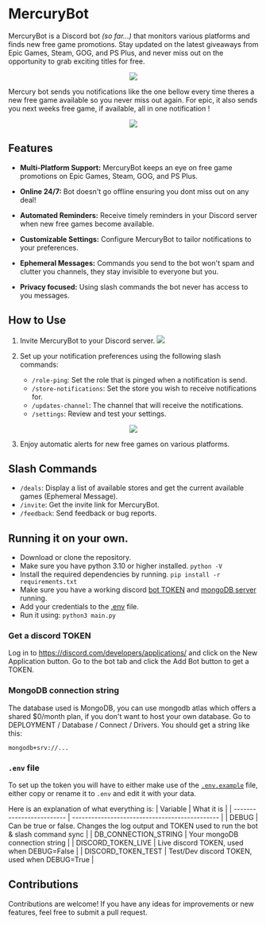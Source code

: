 # MercuryBot

MercuryBot is a Discord bot *(so far...)* that monitors various platforms and finds new free game promotions. Stay updated on the latest giveaways from Epic Games, Steam, GOG, and PS Plus, and never miss out on the opportunity to grab exciting titles for free.

<p align='center'>
    <a href= "https://discord.com/api/oauth2/authorize?client_id=827564914733350942&permissions=534723885120&scope=bot"> 
    <img src="https://github.com/5okin/MercuryBot/assets/70406237/34d1a800-4dd5-4915-a02d-9c884848fcb3"></a>
<p>


Mercury bot sends you notifications like the one bellow every time theres a new free game available so you never miss out again. For epic, it also sends you next weeks free game, if available, all in one notification !

<p align='center'>
    <image src="https://github.com/5okin/MercuryBot/assets/70406237/a40c122b-369f-48f1-9f31-a9e383044da0">
<p>


## Features

- **Multi-Platform Support:** MercuryBot keeps an eye on free game promotions on Epic Games, Steam, GOG, and PS Plus.

- **Online 24/7:** Bot doesn't go offline ensuring you dont miss out on any deal!

- **Automated Reminders:** Receive timely reminders in your Discord server when new free games become available.

- **Customizable Settings:** Configure MercuryBot to tailor notifications to your preferences.

- **Ephemeral Messages:** Commands you send to the bot won't spam and clutter you channels, they stay invisible to everyone but you.

- **Privacy focused:** Using slash commands the bot never has access to you messages.


## How to Use

1. Invite MercuryBot to your Discord server. [<img src="https://github.com/5okin/MercuryBot/assets/70406237/9fbf5218-d5bc-476a-8892-2496a1bbe1ba">](https://discord.com/api/oauth2/authorize?client_id=827564914733350942&permissions=534723885120&scope=bot)

2. Set up your notification preferences using the following slash commands:

    - `/role-ping`: Set the role that is pinged when a notification is send.
    - `/store-notifications`: Set the store you wish to receive notifications for.
    - `/updates-channel`: The channel that will receive the notifications.
    - `/settings`: Review and test your settings.

<p align='center'>
    <image src="https://github.com/5okin/MercuryBot/assets/70406237/2e88a09f-53c3-4ff0-aa1e-2f111db0bde9">
<p>

3. Enjoy automatic alerts for new free games on various platforms.


## Slash Commands

- `/deals`: Display a list of available stores and get the current available games (Ephemeral Message).
- `/invite`: Get the invite link for MercuryBot.
- `/feedback`: Send feedback or bug reports. 


## Running it on your own.

- Download or clone the repository.
- Make sure you have python 3.10 or higher installed. `python -V`
- Install the required dependencies by running. `pip install -r requirements.txt`
- Make sure you have a working discord [bot TOKEN](#get-a-discord-token) and [mongoDB server](#mongodb-connection-string) running.
- Add your credentials to the [.env](#env-file) file.
- Run it using: `python3 main.py`

### Get a discord TOKEN
Log in to https://discord.com/developers/applications/ and click on the New Application button. Go to the bot tab and click the Add Bot button to get a TOKEN. 


### MongoDB connection string
The database used is MongoDB, you can use mongodb atlas which offers a shared $0/month plan, if you don't want to host your own database. Go to DEPLOYMENT / Database / Connect / Drivers. You should get a string like this:

`mongodb+srv://...`


### `.env` file

To set up the token you will have to either make use of the [`.env.example`](.env.example) file, either copy or rename it to `.env` and edit it with your data.

Here is an explanation of what everything is:
| Variable                  | What it is                                                                                                |
| ------------------------- | ----------------------------------------------                                                            |
| DEBUG                     | Can be true or false. Changes the log output and TOKEN used to run the bot & slash command sync           |
| DB_CONNECTION_STRING      | Your mongoDB connection string                                                                            |
| DISCORD_TOKEN_LIVE        | Live discord TOKEN, used when DEBUG=False                                                                 |
| DISCORD_TOKEN_TEST        | Test/Dev discord TOKEN, used when DEBUG=True                                                              |


## Contributions

Contributions are welcome! If you have any ideas for improvements or new features, feel free to submit a pull request.
